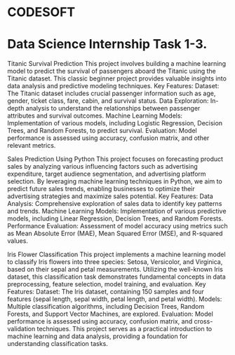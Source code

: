 # CODESOFT
# Data Science Internship Task 1-3.
Titanic Survival Prediction This project involves building a machine learning model to predict the survival of passengers aboard the Titanic using the Titanic dataset. This classic beginner project provides valuable insights into data analysis and predictive modeling techniques. Key Features: Dataset: The Titanic dataset includes crucial passenger information such as age, gender, ticket class, fare, cabin, and survival status. Data Exploration: In-depth analysis to understand the relationships between passenger attributes and survival outcomes. Machine Learning Models: Implementation of various models, including Logistic Regression, Decision Trees, and Random Forests, to predict survival. Evaluation: Model performance is assessed using accuracy, confusion matrix, and other relevant metrics.

Sales Prediction Using Python This project focuses on forecasting product sales by analyzing various influencing factors such as advertising expenditure, target audience segmentation, and advertising platform selection. By leveraging machine learning techniques in Python, we aim to predict future sales trends, enabling businesses to optimize their advertising strategies and maximize sales potential. Key Features: Data Analysis: Comprehensive exploration of sales data to identify key patterns and trends. Machine Learning Models: Implementation of various predictive models, including Linear Regression, Decision Trees, and Random Forests. Performance Evaluation: Assessment of model accuracy using metrics such as Mean Absolute Error (MAE), Mean Squared Error (MSE), and R-squared values.

Iris Flower Classification This project implements a machine learning model to classify Iris flowers into three species: Setosa, Versicolor, and Virginica, based on their sepal and petal measurements. Utilizing the well-known Iris dataset, this classification task demonstrates fundamental concepts in data preprocessing, feature selection, model training, and evaluation. Key Features: Dataset: The Iris dataset, containing 150 samples and four features (sepal length, sepal width, petal length, and petal width). Models: Multiple classification algorithms, including Decision Trees, Random Forests, and Support Vector Machines, are explored. Evaluation: Model performance is assessed using accuracy, confusion matrix, and cross-validation techniques. This project serves as a practical introduction to machine learning and data analysis, providing a foundation for understanding classification tasks.
